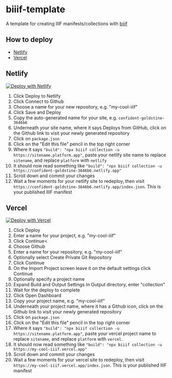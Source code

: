 <!-- <a href="https://app.netlify.com/start/deploy?repository=https://github.com/edsilv/biiif-template">
  <img src="https://www.netlify.com/img/deploy/button.svg" alt="Deploy to Netlify" />
</a> -->

# biiif-template

A template for creating IIIF manifests/collections with [biiif](https://github.com/edsilv/biiif/)

## How to deploy

- [Netlify](#Netlify)
- [Vercel](#Vercel)

## Netlify

[![Deploy with Netlify](https://www.netlify.com/img/deploy/button.svg)](https://app.netlify.com/start/deploy?repository=https://github.com/edsilv/biiif-template)

  1. Click Deploy to Netlify
  2. Click Connect to Github
  3. Choose a name for your new repository, e.g. "my-cool-iiif"
  4. Click Save and Deploy
  5. Copy the auto-generated name for your site, e.g. `confident-goldstine-3646b6`
  6. Underneath your site name, where it says Deploys from GitHub, click on the Github link to visit your newly generated repository
  7. Click on `package.json`
  8. Click on the "Edit this file" pencil in the top right corner
  9. Where it says `"build": "npx biiif collection -u https://sitename.platform.app"`, paste your netlify site name to replace `sitename`, and replace `platform` with `netlify`
  10. It should now read something like `"build": "npx biiif collection -u https://confident-goldstine-3646b6.netlify.app"`
  11. Scroll down and commit your changes
  12. Wait a few moments for your netlify site to redeploy, then visit `https://confident-goldstine-3646b6.netlify.app/index.json`. This is your published IIIF manifest

## Vercel

[![Deploy with Vercel](https://vercel.com/button)](https://vercel.com/new/git/external?repository-url=https%3A%2F%2Fgithub.com%2Fedsilv%2Fbiiif-template&project-name=my-cool-iiif&repo-name=my-cool-iiif)

  1. Click Deploy
  2. Enter a name for your project, e.g. "my-cool-iiif"
  3. Click Continue<
  4. Choose Github
  5. Enter a name for your repository, e.g. "my-cool-iiif"
  6. Optionally select Create Private Git Repository
  7. Click Continue
  8. On the Import Project screen leave it on the default settings click Continue
  9. Optionally specify a project name
  10. Expand Build and Output Settings In Output directory, enter "collection"
  11. Wait for the deploy to complete
  12. Click Open Dashboard
  13. Copy your project name, e.g. "my-cool-iiif"
  14. Underneath your project name, where it has a Github icon, click on the Github link to visit your newly generated repository
  15. Click on `package.json`
  16. Click on the "Edit this file" pencil in the top right corner
  17. Where it says `"build": "npx biiif collection -u https://sitename.platform.app"`, paste your vercel project name to replace `sitename`, and replace `platform` with `vercel`.
  18. It should now read something like `"build": "npx biiif collection -u https://my-cool-iiif.vercel.app"`
  19. Scroll down and commit your changes
  20. Wait a few moments for your vercel site to redeploy, then visit `https://my-cool-iiif.vercel.app/index.json`. This is your published IIIF manifest
</details>
